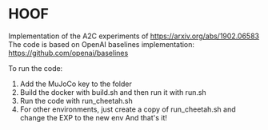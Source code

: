 # HOOF
Implementation of the A2C experiments of https://arxiv.org/abs/1902.06583
The code is based on OpenAI baselines implementation: https://github.com/openai/baselines 

To run the code: 
1. Add the MuJoCo key to the folder 
2. Build the docker with build.sh and then run it with run.sh
3. Run the code with run_cheetah.sh
4. For other environments, just create a copy of run_cheetah.sh and change the EXP to the new env
And that's it!
